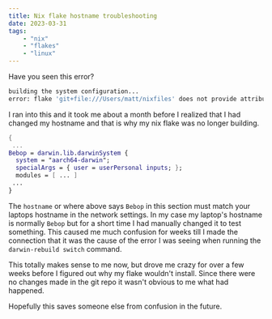 ```yaml
---
title: Nix flake hostname troubleshooting
date: 2023-03-31
tags:
    - "nix"
    - "flakes"
    - "linux"
---
```


Have you seen this error?

```bash
building the system configuration...
error: flake 'git+file:///Users/matt/nixfiles' does not provide attribute 'packages.aarch64-darwin.darwinConfigurations.Bebop.system', 'legacyPackages.aarch64-darwin.darwinConfigurations.Bebop.system' or 'darwinConfigurations.Bebop.system'
````
I ran into this and it took me about a month before I realized that I had changed my hostname and that is why my nix flake was no longer building.

<!--more-->

```nix
{
 ...
Bebop = darwin.lib.darwinSystem {
  system = "aarch64-darwin";
  specialArgs = { user = userPersonal inputs; };
  modules = [ ... ]
 ...
}
```

The `hostname` or where above says `Bebop` in this section must match your laptops hostname in the network settings. 
In my case my laptop's hostname is normally `Bebop` but for a short time I had manually changed it to test something. 
This caused me much confusion for weeks till I made the connection that it was the cause of the error I was seeing when running 
the `darwin-rebuild switch` command.  

This totally makes sense to me now, but drove me crazy for over a few weeks before I figured out why my flake wouldn't install.
Since there were no changes made in the git repo it wasn't obvious to me what had happened.

Hopefully this saves someone else from confusion in the future.
